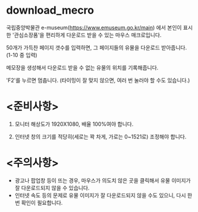 # download_mecro
국립중앙박물관 e-museum(https://www.emuseum.go.kr/main) 에서 본인이 표시한 '관심소장품'을 편리하게 다운로드 받을 수 있는 마우스 매크로입니다.

50개가 가득찬 페이지 갯수를 입력하면, 그 페이지들의 유물을 다운로드 받아줍니다. (1-10 중 입력) 

메모장을 생성해서 다운로드 받을 수 없는 유물의 위치를 기록해줍니다.

'F2'를 누르면 멈춥니다. (타이밍이 잘 맞지 않으면, 여러 번 눌러야 할 수도 있습니다.)

# <준비사항>

1. 모니터 해상도가 1920X1080, 배율 100%여야 합니다.

2. 인터넷 창의 크기를 적당히(세로는 꽉 차게, 가로는 0~1521로) 조정해야 합니다. 

# <주의사항>
- 광고나 팝업창 등이 뜨는 경우, 마우스가 의도치 않은 곳을 클릭해서 유물 이미지가 잘 다운로드되지 않을 수 있습니다.
- 인터넷 속도 등의 문제로 유물 이미지가 잘 다운로드되지 않을 수도 있으니, 다시 한번 확인이 필요합니다.
